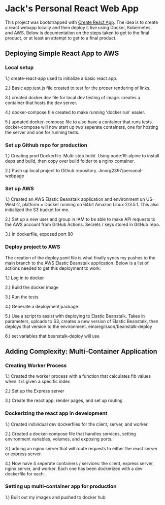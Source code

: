 # Jack's Personal React Web App

This project was bootstrapped with [Create React App](https://github.com/facebook/create-react-app). The idea is to create a react webapp locally and then deploy it live using Docker, Kubernetes, and AWS. Below is documentation on the steps taken to get to the final product, or at least an attempt to get to a final product.

## Deploying Simple React App to AWS

###  Local setup

1.)   create-react-app used to initialize a basic react app.

2.)   Basic app.test.js file created to test for the proper rendering of links.

3.)   created docker.dev file for local dev testing of image. creates a container that hosts the dev server.

4.)   docker-compose file created to make running 'docker run' easier.

5.)   updated docker-compose file to also have a container that runs tests. docker-compose will now start up two seperate containers, one for hosting the server and one for running tests. 

###  Set up Github repo for production

1.)   Creating prod Dockerfile. Multi-step build. Using node:19-alpine to install deps and build, then copy over build folder to a nginx container.

2.)    Push up local project to Github repository. Jmorg2397/personal-webpage

###  Set up AWS 

1.)   Created an AWS Elastic Beanstalk application and environment un US-West-2, platform = Docker running on 64bit Amazon Linux 2/3.5.1. This also initialized the S3 bucket for me. 

2.)   Set up a new user and group in IAM to be able to make API requests to the AWS account from GitHub Actions. Secrets / keys stored in GitHub repo. 

3.)   In dockerfile, exposed port 80

### Deploy project to AWS

The creation of the deploy.yaml file is what finally syncs my pushes to the main branch to the AWS Elastic Beanstalk application. Below is a list of actions needed to get this deployment to work:

1.)   Log in to docker

2.)   Build the docker image

3.)   Run the tests 

4.)   Generate a deployment package 

5.)   Use a script to assist with deploying to Elastic Beanstalk. Takes in parameters, uploads to S3, creates a new version of Elastic Beanstalk, then deploys that version to the environment. einaregilsson/beanstalk-deploy

6.)   set variables that beanstalk-deploy will use

##  Adding Complexity: Multi-Container Application

### Creating Worker Process

1.)   Created the worker process with a function that calculates fib values when it is given a specific index

2.)   Set up the Express server

3.)   Create the react app, render pages, and set up routing

### Dockerizing the react app in development

1.) Created individual dev dockerfiles for the client, server, and worker. 

2.) Created a docker-compose file that handles services, setting environment variables, volumes, and exposing ports.  

3.) adding an nginx server that will route requests to either the react server or express server. 

4.) Now have 4 seperate containers / services: the client, express server, nginx server, and worker. Each one has been dockerized with a dev dockerfile for each. 

### Setting up multi-container app for production

1.) Built out my images and pushed to docker hub

